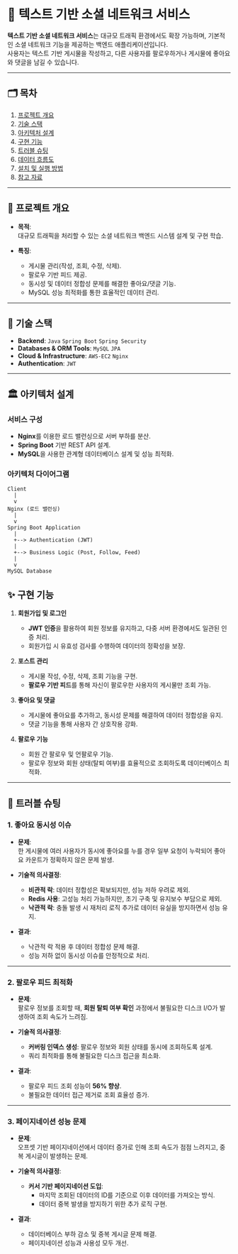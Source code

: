 # 📘 텍스트 기반 소셜 네트워크 서비스

**텍스트 기반 소셜 네트워크 서비스**는 대규모 트래픽 환경에서도 확장 가능하며, 기본적인 소셜 네트워크 기능을 제공하는 백엔드 애플리케이션입니다.  
사용자는 텍스트 기반 게시물을 작성하고, 다른 사용자를 팔로우하거나 게시물에 좋아요와 댓글을 남길 수 있습니다.

---

## 🗂 목차

1. [프로젝트 개요](#프로젝트-개요)
2. [기술 스택](#기술-스택)
3. [아키텍처 설계](#아키텍처-설계)
4. [구현 기능](#구현-기능)
5. [트러블 슈팅](#트러블-슈팅)
6. [데이터 흐름도](#데이터-흐름도)
7. [설치 및 실행 방법](#설치-및-실행-방법)
8. [참고 자료](#참고-자료)

---

## 📌 프로젝트 개요

- **목적**:  
  대규모 트래픽을 처리할 수 있는 소셜 네트워크 백엔드 시스템 설계 및 구현 학습.  

- **특징**:  
  - 게시물 관리(작성, 조회, 수정, 삭제).  
  - 팔로우 기반 피드 제공.  
  - 동시성 및 데이터 정합성 문제를 해결한 좋아요/댓글 기능.  
  - MySQL 성능 최적화를 통한 효율적인 데이터 관리.

---

## 🔧 기술 스택

- **Backend**: `Java` `Spring Boot` `Spring Security`  
- **Databases & ORM Tools**: `MySQL` `JPA`  
- **Cloud & Infrastructure**: `AWS-EC2` `Nginx`  
- **Authentication**: `JWT`

---

## 🏛 아키텍처 설계

### 서비스 구성

- **Nginx**를 이용한 로드 밸런싱으로 서버 부하를 분산.  
- **Spring Boot** 기반 REST API 설계.  
- **MySQL**을 사용한 관계형 데이터베이스 설계 및 성능 최적화.  

### 아키텍처 다이어그램

```plaintext
Client
  |
  v
Nginx (로드 밸런싱)
  |
  v
Spring Boot Application
  |
  +--> Authentication (JWT)
  |
  +--> Business Logic (Post, Follow, Feed)
  |
  v
MySQL Database
```

## ✨ 구현 기능

1. **회원가입 및 로그인**
   - **JWT 인증**을 활용하여 회원 정보를 유지하고, 다중 서버 환경에서도 일관된 인증 처리.  
   - 회원가입 시 유효성 검사를 수행하여 데이터의 정확성을 보장.  

2. **포스트 관리**
   - 게시물 작성, 수정, 삭제, 조회 기능을 구현.  
   - **팔로우 기반 피드**를 통해 자신이 팔로우한 사용자의 게시물만 조회 가능.  

3. **좋아요 및 댓글**
   - 게시물에 좋아요를 추가하고, 동시성 문제를 해결하여 데이터 정합성을 유지.  
   - 댓글 기능을 통해 사용자 간 상호작용 강화.  

4. **팔로우 기능**
   - 회원 간 팔로우 및 언팔로우 기능.  
   - 팔로우 정보와 회원 상태(탈퇴 여부)를 효율적으로 조회하도록 데이터베이스 최적화.  

---

## 🚀 트러블 슈팅

### 1. 좋아요 동시성 이슈

- **문제**:  
  한 게시물에 여러 사용자가 동시에 좋아요를 누를 경우 일부 요청이 누락되어 좋아요 카운트가 정확하지 않은 문제 발생.  

- **기술적 의사결정**:  
  - **비관적 락**: 데이터 정합성은 확보되지만, 성능 저하 우려로 제외.  
  - **Redis 사용**: 고성능 처리 가능하지만, 초기 구축 및 유지보수 부담으로 제외.  
  - **낙관적 락**: 충돌 발생 시 재처리 로직 추가로 데이터 유실을 방지하면서 성능 유지.  

- **결과**:  
  - 낙관적 락 적용 후 데이터 정합성 문제 해결.  
  - 성능 저하 없이 동시성 이슈를 안정적으로 처리.  

---

### 2. 팔로우 피드 최적화

- **문제**:  
  팔로우 정보를 조회할 때, **회원 탈퇴 여부 확인** 과정에서 불필요한 디스크 I/O가 발생하여 조회 속도가 느려짐.  

- **기술적 의사결정**:  
  - **커버링 인덱스 생성**: 팔로우 정보와 회원 상태를 동시에 조회하도록 설계.  
  - 쿼리 최적화를 통해 불필요한 디스크 접근을 최소화.  

- **결과**:  
  - 팔로우 피드 조회 성능이 **56% 향상**.  
  - 불필요한 데이터 접근 제거로 조회 효율성 증가.  

---

### 3. 페이지네이션 성능 문제

- **문제**:  
  오프셋 기반 페이지네이션에서 데이터 증가로 인해 조회 속도가 점점 느려지고, 중복 게시글이 발생하는 문제.  

- **기술적 의사결정**:  
  - **커서 기반 페이지네이션 도입**:  
    - 마지막 조회된 데이터의 ID를 기준으로 이후 데이터를 가져오는 방식.  
    - 데이터 중복 발생을 방지하기 위한 추가 로직 구현.  

- **결과**:  
  - 데이터베이스 부하 감소 및 중복 게시글 문제 해결.  
  - 페이지네이션 성능과 사용성 모두 개선.  


